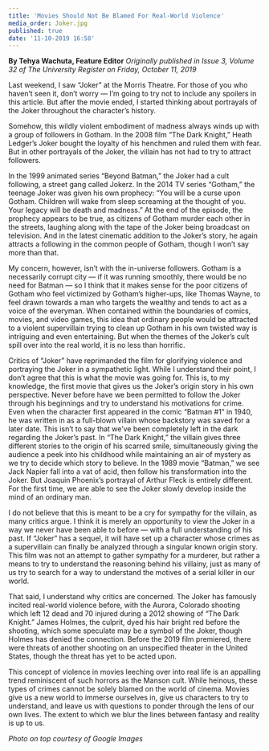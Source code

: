 ```yaml
---
title: 'Movies Should Not Be Blamed For Real-World Violence'
media_order: Joker.jpg
published: true
date: '11-10-2019 16:58'
---
```


**By Tehya Wachuta, Feature Editor** _Originally published in Issue 3, Volume 32 of The University Register on Friday, October 11, 2019_

Last weekend, I saw “Joker” at the Morris Theatre. For those of you who haven’t seen it, don’t worry — I’m going to try not to include any spoilers in this article. But after the movie ended, I started thinking about portrayals of the Joker throughout the character’s history.

Somehow, this wildly violent embodiment of madness always winds up with a group of followers in Gotham. In the 2008 film “The Dark Knight,” Heath Ledger’s Joker bought the loyalty of his henchmen and ruled them with fear. But in other portrayals of the Joker, the villain has not had to try to attract followers.

In the 1999 animated series “Beyond Batman,” the Joker had a cult following, a street gang called Jokerz. In the 2014 TV series “Gotham,” the teenage Joker was given his own prophecy: “You will be a curse upon Gotham. Children will wake from sleep screaming at the thought of you. Your legacy will be death and madness.” At the end of the episode, the prophecy appears to be true, as citizens of Gotham murder each other in the streets, laughing along with the tape of the Joker being broadcast on television. And in the latest cinematic addition to the Joker’s story, he again attracts a following in the common people of Gotham, though I won’t say more than that.

My concern, however, isn’t with the in-universe followers. Gotham is a necessarily corrupt city — if it was running smoothly, there would be no need for Batman — so I think that it makes sense for the poor citizens of Gotham who feel victimized by Gotham’s higher-ups, like Thomas Wayne, to feel drawn towards a man who targets the wealthy and tends to act as a voice of the everyman. When contained within the boundaries of comics, movies, and video games, this idea that ordinary people would be attracted to a violent supervillain trying to clean up Gotham in his own twisted way is intriguing and even entertaining. But when the themes of the Joker’s cult spill over into the real world, it is no less than horrific.

Critics of “Joker” have reprimanded the film for glorifying violence and portraying the Joker in a sympathetic light. While I understand their point, I don’t agree that this is what the movie was going for. This is, to my knowledge, the first movie that gives us the Joker’s origin story in his own perspective. Never before have we been permitted to follow the Joker through his beginnings and try to understand his motivations for crime. Even when the character first appeared in the comic “Batman #1” in 1940, he was written in as a full-blown villain whose backstory was saved for a later date. This isn’t to say that we’ve been completely left in the dark regarding the Joker’s past. In “The Dark Knight,” the villain gives three different stories to the origin of his scarred smile, simultaneously giving the audience a peek into his childhood while maintaining an air of mystery as we try to decide which story to believe. In the 1989 movie “Batman,” we see Jack Napier fall into a vat of acid, then follow his transformation into the Joker. But Joaquin Phoenix’s portrayal of Arthur Fleck is entirely different. For the first time, we are able to see the Joker slowly develop inside the mind of an ordinary man.

I do not believe that this is meant to be a cry for sympathy for the villain, as many critics argue. I think it is merely an opportunity to view the Joker in a way we never have been able to before — with a full understanding of his past. If “Joker” has a sequel, it will have set up a character whose crimes as a supervillain can finally be analyzed through a singular known origin story. This film was not an attempt to gather sympathy for a murderer, but rather a means to try to understand the reasoning behind his villainy, just as many of us try to search for a way to understand the motives of a serial killer in our world.

That said, I understand why critics are concerned. The Joker has famously incited real-world violence before, with the Aurora, Colorado shooting which left 12 dead and 70 injured during a 2012 showing of “The Dark Knight.” James Holmes, the culprit, dyed his hair bright red before the shooting, which some speculate may be a symbol of the Joker, though Holmes has denied the connection. Before the 2019 film premiered, there were threats of another shooting on an unspecified theater in the United States, though the threat has yet to be acted upon.

This concept of violence in movies leeching over into real life is an appalling trend reminiscent of such horrors as the Manson cult. While heinous, these types of crimes cannot be solely blamed on the world of cinema. Movies give us a new world to immerse ourselves in, give us characters to try to understand, and leave us with questions to ponder through the lens of our own lives. The extent to which we blur the lines between fantasy and reality is up to us.

_Photo on top courtesy of Google Images_